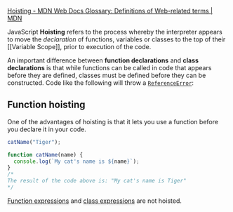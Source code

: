 [Hoisting - MDN Web Docs Glossary: Definitions of Web-related terms | MDN](https://developer.mozilla.org/en-US/docs/Glossary/Hoisting)

JavaScript **Hoisting** refers to the process whereby the interpreter appears to move the _declaration_ of functions, variables or classes to the top of their [[Variable Scope]], prior to execution of the code.

An important difference between **function declarations** and **class declarations** is that while functions can be called in code that appears before they are defined, classes must be defined before they can be constructed. Code like the following will throw a [`ReferenceError`](https://developer.mozilla.org/en-US/docs/Web/JavaScript/Reference/Global_Objects/ReferenceError):

## Function hoisting
One of the advantages of hoisting is that it lets you use a function before you declare it in your code.

```js
catName("Tiger");

function catName(name) {
  console.log(`My cat's name is ${name}`);
}
/*
The result of the code above is: "My cat's name is Tiger"
*/
```


[Function expressions](https://developer.mozilla.org/en-US/docs/Web/JavaScript/Reference/Operators/function) and [class expressions](https://developer.mozilla.org/en-US/docs/Web/JavaScript/Reference/Classes#class_expressions) are not hoisted.